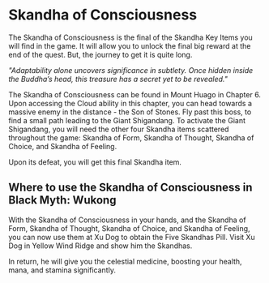 # Skandha of Consciousness

The Skandha of Consciousness is the final of the Skandha Key Items you will find in the game. It will allow you to unlock the final big reward at the end of the quest. But, the journey to get it is quite long. 

_"Adaptability alone uncovers significance in subtlety. Once hidden inside the Buddha’s head, this treasure has a secret yet to be revealed."_  
  
The Skandha of Consciousness can be found in Mount Huago in Chapter 6. Upon accessing the Cloud ability in this chapter, you can head towards a massive enemy in the distance - the Son of Stones. Fly past this boss, to find a small path leading to the Giant Shigandang. To activate the Giant Shigandang, you will need the other four Skandha items scattered throughout the game: Skandha of Form, Skandha of Thought, Skandha of Choice, and Skandha of Feeling. 

Upon its defeat, you will get this final Skandha item. 

## Where to use the Skandha of Consciousness in Black Myth: Wukong

With the Skandha of Consciousness in your hands, and the Skandha of Form, Skandha of Thought, Skandha of Choice, and Skandha of Feeling, you can now use them at Xu Dog to obtain the Five Skandhas Pill. Visit Xu Dog in Yellow Wind Ridge and show him the Skandhas. 

In return, he will give you the celestial medicine, boosting your health, mana, and stamina significantly.  

